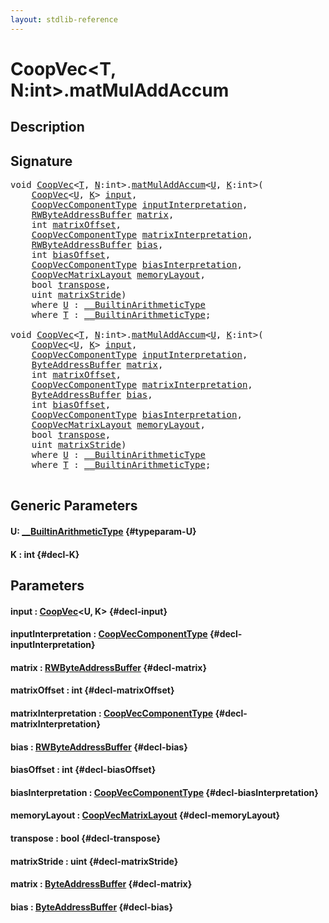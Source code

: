```yaml
---
layout: stdlib-reference
---
```


# CoopVec\<T, N:int\>\.matMulAddAccum

## Description





## Signature 

<pre>
<span class="code_keyword">void</span> <a href="/stdlib-reference/types/coopvec-04/index" class="code_type">CoopVec</a>&lt;<a href="/stdlib-reference/types/coopvec-04/index#typeparam-T" class="code_type">T</a>, <a href="/stdlib-reference/types/coopvec-04/index#decl-N" class="code_var">N</a>:<span class="code_keyword">int</span>&gt;.<a href="/stdlib-reference/types/coopvec-04/matmuladdaccum-369">matMulAddAccum</a>&lt;<a href="/stdlib-reference/types/coopvec-04/matmuladdaccum-369#typeparam-U" class="code_type">U</a>, <a href="/stdlib-reference/types/coopvec-04/matmuladdaccum-369#decl-K" class="code_var">K</a>:<span class="code_keyword">int</span>&gt;(
    <a href="/stdlib-reference/types/coopvec-04/index" class="code_type">CoopVec</a>&lt;<a href="/stdlib-reference/types/coopvec-04/matmuladdaccum-369#typeparam-U" class="code_type">U</a>, <a href="/stdlib-reference/types/coopvec-04/matmuladdaccum-369#decl-K" class="code_var">K</a>&gt; <a href="/stdlib-reference/types/coopvec-04/matmuladdaccum-369#decl-input" class="code_param">input</a>,
    <a href="/stdlib-reference/types/coopveccomponenttype-047g/index" class="code_type">CoopVecComponentType</a> <a href="/stdlib-reference/types/coopvec-04/matmuladdaccum-369#decl-inputInterpretation" class="code_param">inputInterpretation</a>,
    <a href="/stdlib-reference/types/rwbyteaddressbuffer-0126d/index" class="code_type">RWByteAddressBuffer</a> <a href="/stdlib-reference/types/coopvec-04/matmuladdaccum-369#decl-matrix" class="code_param">matrix</a>,
    <span class="code_keyword">int</span> <a href="/stdlib-reference/types/coopvec-04/matmuladdaccum-369#decl-matrixOffset" class="code_param">matrixOffset</a>,
    <a href="/stdlib-reference/types/coopveccomponenttype-047g/index" class="code_type">CoopVecComponentType</a> <a href="/stdlib-reference/types/coopvec-04/matmuladdaccum-369#decl-matrixInterpretation" class="code_param">matrixInterpretation</a>,
    <a href="/stdlib-reference/types/rwbyteaddressbuffer-0126d/index" class="code_type">RWByteAddressBuffer</a> <a href="/stdlib-reference/types/coopvec-04/matmuladdaccum-369#decl-bias" class="code_param">bias</a>,
    <span class="code_keyword">int</span> <a href="/stdlib-reference/types/coopvec-04/matmuladdaccum-369#decl-biasOffset" class="code_param">biasOffset</a>,
    <a href="/stdlib-reference/types/coopveccomponenttype-047g/index" class="code_type">CoopVecComponentType</a> <a href="/stdlib-reference/types/coopvec-04/matmuladdaccum-369#decl-biasInterpretation" class="code_param">biasInterpretation</a>,
    <a href="/stdlib-reference/types/coopvecmatrixlayout-047d/index" class="code_type">CoopVecMatrixLayout</a> <a href="/stdlib-reference/types/coopvec-04/matmuladdaccum-369#decl-memoryLayout" class="code_param">memoryLayout</a>,
    <span class="code_keyword">bool</span> <a href="/stdlib-reference/types/coopvec-04/matmuladdaccum-369#decl-transpose" class="code_param">transpose</a>,
    <span class="code_keyword">uint</span> <a href="/stdlib-reference/types/coopvec-04/matmuladdaccum-369#decl-matrixStride" class="code_param">matrixStride</a>)
    <span class='code_keyword'>where</span> <a href="/stdlib-reference/types/coopvec-04/matmuladdaccum-369#typeparam-U" class="code_type">U</a> : <a href="/stdlib-reference/interfaces/0_builtinarithmetictype-029j/index" class="code_type">__BuiltinArithmeticType</a>
    <span class='code_keyword'>where</span> <a href="/stdlib-reference/types/coopvec-04/index#typeparam-T" class="code_type">T</a> : <a href="/stdlib-reference/interfaces/0_builtinarithmetictype-029j/index" class="code_type">__BuiltinArithmeticType</a>;

<span class="code_keyword">void</span> <a href="/stdlib-reference/types/coopvec-04/index" class="code_type">CoopVec</a>&lt;<a href="/stdlib-reference/types/coopvec-04/index#typeparam-T" class="code_type">T</a>, <a href="/stdlib-reference/types/coopvec-04/index#decl-N" class="code_var">N</a>:<span class="code_keyword">int</span>&gt;.<a href="/stdlib-reference/types/coopvec-04/matmuladdaccum-369">matMulAddAccum</a>&lt;<a href="/stdlib-reference/types/coopvec-04/matmuladdaccum-369#typeparam-U" class="code_type">U</a>, <a href="/stdlib-reference/types/coopvec-04/matmuladdaccum-369#decl-K" class="code_var">K</a>:<span class="code_keyword">int</span>&gt;(
    <a href="/stdlib-reference/types/coopvec-04/index" class="code_type">CoopVec</a>&lt;<a href="/stdlib-reference/types/coopvec-04/matmuladdaccum-369#typeparam-U" class="code_type">U</a>, <a href="/stdlib-reference/types/coopvec-04/matmuladdaccum-369#decl-K" class="code_var">K</a>&gt; <a href="/stdlib-reference/types/coopvec-04/matmuladdaccum-369#decl-input" class="code_param">input</a>,
    <a href="/stdlib-reference/types/coopveccomponenttype-047g/index" class="code_type">CoopVecComponentType</a> <a href="/stdlib-reference/types/coopvec-04/matmuladdaccum-369#decl-inputInterpretation" class="code_param">inputInterpretation</a>,
    <a href="/stdlib-reference/types/byteaddressbuffer-04b/index" class="code_type">ByteAddressBuffer</a> <a href="/stdlib-reference/types/coopvec-04/matmuladdaccum-369#decl-matrix" class="code_param">matrix</a>,
    <span class="code_keyword">int</span> <a href="/stdlib-reference/types/coopvec-04/matmuladdaccum-369#decl-matrixOffset" class="code_param">matrixOffset</a>,
    <a href="/stdlib-reference/types/coopveccomponenttype-047g/index" class="code_type">CoopVecComponentType</a> <a href="/stdlib-reference/types/coopvec-04/matmuladdaccum-369#decl-matrixInterpretation" class="code_param">matrixInterpretation</a>,
    <a href="/stdlib-reference/types/byteaddressbuffer-04b/index" class="code_type">ByteAddressBuffer</a> <a href="/stdlib-reference/types/coopvec-04/matmuladdaccum-369#decl-bias" class="code_param">bias</a>,
    <span class="code_keyword">int</span> <a href="/stdlib-reference/types/coopvec-04/matmuladdaccum-369#decl-biasOffset" class="code_param">biasOffset</a>,
    <a href="/stdlib-reference/types/coopveccomponenttype-047g/index" class="code_type">CoopVecComponentType</a> <a href="/stdlib-reference/types/coopvec-04/matmuladdaccum-369#decl-biasInterpretation" class="code_param">biasInterpretation</a>,
    <a href="/stdlib-reference/types/coopvecmatrixlayout-047d/index" class="code_type">CoopVecMatrixLayout</a> <a href="/stdlib-reference/types/coopvec-04/matmuladdaccum-369#decl-memoryLayout" class="code_param">memoryLayout</a>,
    <span class="code_keyword">bool</span> <a href="/stdlib-reference/types/coopvec-04/matmuladdaccum-369#decl-transpose" class="code_param">transpose</a>,
    <span class="code_keyword">uint</span> <a href="/stdlib-reference/types/coopvec-04/matmuladdaccum-369#decl-matrixStride" class="code_param">matrixStride</a>)
    <span class='code_keyword'>where</span> <a href="/stdlib-reference/types/coopvec-04/matmuladdaccum-369#typeparam-U" class="code_type">U</a> : <a href="/stdlib-reference/interfaces/0_builtinarithmetictype-029j/index" class="code_type">__BuiltinArithmeticType</a>
    <span class='code_keyword'>where</span> <a href="/stdlib-reference/types/coopvec-04/index#typeparam-T" class="code_type">T</a> : <a href="/stdlib-reference/interfaces/0_builtinarithmetictype-029j/index" class="code_type">__BuiltinArithmeticType</a>;

</pre>

## Generic Parameters

#### U: [\_\_BuiltinArithmeticType](/stdlib-reference/interfaces/0_builtinarithmetictype-029j/index) {#typeparam-U}
#### K  : int {#decl-K}

## Parameters

#### input  : [CoopVec](/stdlib-reference/types/coopvec-04/index)\<U, K\> {#decl-input}
#### inputInterpretation  : [CoopVecComponentType](/stdlib-reference/types/coopveccomponenttype-047g/index) {#decl-inputInterpretation}
#### matrix  : [RWByteAddressBuffer](/stdlib-reference/types/rwbyteaddressbuffer-0126d/index) {#decl-matrix}
#### matrixOffset  : int {#decl-matrixOffset}
#### matrixInterpretation  : [CoopVecComponentType](/stdlib-reference/types/coopveccomponenttype-047g/index) {#decl-matrixInterpretation}
#### bias  : [RWByteAddressBuffer](/stdlib-reference/types/rwbyteaddressbuffer-0126d/index) {#decl-bias}
#### biasOffset  : int {#decl-biasOffset}
#### biasInterpretation  : [CoopVecComponentType](/stdlib-reference/types/coopveccomponenttype-047g/index) {#decl-biasInterpretation}
#### memoryLayout  : [CoopVecMatrixLayout](/stdlib-reference/types/coopvecmatrixlayout-047d/index) {#decl-memoryLayout}
#### transpose  : bool {#decl-transpose}
#### matrixStride  : uint {#decl-matrixStride}
#### matrix  : [ByteAddressBuffer](/stdlib-reference/types/byteaddressbuffer-04b/index) {#decl-matrix}
#### bias  : [ByteAddressBuffer](/stdlib-reference/types/byteaddressbuffer-04b/index) {#decl-bias}

